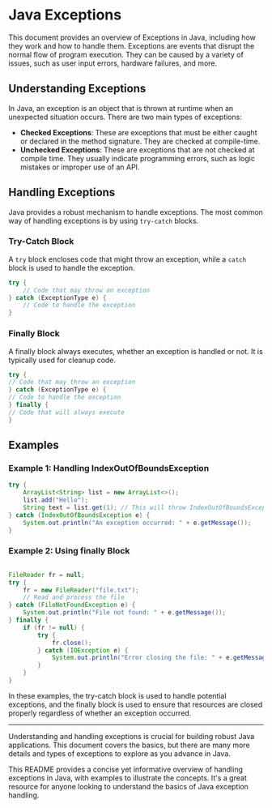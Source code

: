 # Java Exceptions

This document provides an overview of Exceptions in Java, including how they work and how to handle them. Exceptions are events that disrupt the normal flow of program execution. They can be caused by a variety of issues, such as user input errors, hardware failures, and more.

## Understanding Exceptions

In Java, an exception is an object that is thrown at runtime when an unexpected situation occurs. There are two main types of exceptions:

- **Checked Exceptions**: These are exceptions that must be either caught or declared in the method signature. They are checked at compile-time.
- **Unchecked Exceptions**: These are exceptions that are not checked at compile time. They usually indicate programming errors, such as logic mistakes or improper use of an API.

## Handling Exceptions

Java provides a robust mechanism to handle exceptions. The most common way of handling exceptions is by using `try-catch` blocks.

### Try-Catch Block

A `try` block encloses code that might throw an exception, while a `catch` block is used to handle the exception.

```java
try {
    // Code that may throw an exception
} catch (ExceptionType e) {
    // Code to handle the exception
}
```


### Finally Block
A finally block always executes, whether an exception is handled or not. It is typically used for cleanup code.

```java
try {
// Code that may throw an exception
} catch (ExceptionType e) {
// Code to handle the exception
} finally {
// Code that will always execute
}
```
## Examples

### Example 1: Handling IndexOutOfBoundsException

```java
try {
    ArrayList<String> list = new ArrayList<>();
    list.add("Hello");
    String text = list.get(1); // This will throw IndexOutOfBoundsException
} catch (IndexOutOfBoundsException e) {
    System.out.println("An exception occurred: " + e.getMessage());
}
```
### Example 2: Using finally Block
```java

FileReader fr = null;
try {
    fr = new FileReader("file.txt");
    // Read and process the file
} catch (FileNotFoundException e) {
    System.out.println("File not found: " + e.getMessage());
} finally {
    if (fr != null) {
        try {
            fr.close();
        } catch (IOException e) {
            System.out.println("Error closing the file: " + e.getMessage());
        }
    }
}
```
In these examples, the try-catch block is used to handle potential exceptions, and the finally block is used to ensure that resources are closed properly regardless of whether an exception occurred.

---

Understanding and handling exceptions is crucial for building robust Java applications. This document covers the basics, but there are many more details and types of exceptions to explore as you advance in Java.

This README provides a concise yet informative overview of handling exceptions in Java, with examples to illustrate the concepts. It's a great resource for anyone looking to understand the basics of Java exception handling.
